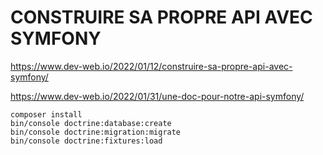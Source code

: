 # CONSTRUIRE SA PROPRE API AVEC SYMFONY

https://www.dev-web.io/2022/01/12/construire-sa-propre-api-avec-symfony/

https://www.dev-web.io/2022/01/31/une-doc-pour-notre-api-symfony/

```
composer install
bin/console doctrine:database:create
bin/console doctrine:migration:migrate
bin/console doctrine:fixtures:load
```
